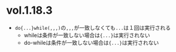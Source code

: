 # vol.1.18.3

- `do{...}while(,,,)`の`,,,`が一致しなくても`...`は１回は実行される
  - whileは条件が一致しない場合は`{...}`は実行されない
  - do-whileは条件が一致しない場合は`{...}`は実行されない